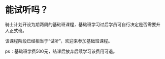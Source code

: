 # 能试听吗？

骑士计划开设为期两周的基础班课程，基础班学习过后学员可自行决定是否需要升入正式班。

该课程阶段已经相当于“试听”，欢迎来参加基础班课程。

ps：基础班学费500元，结课后放弃后续学习该费用可退。

